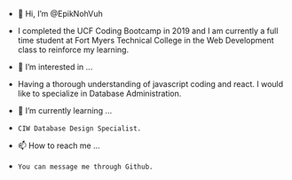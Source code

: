 - 👋 Hi, I’m @EpikNohVuh
-   I completed the UCF Coding Bootcamp in 2019 and I am currently a full time student at Fort Myers Technical College in the Web Development class to reinforce my learning.
   
- 👀 I’m interested in ...
-   Having a thorough understanding of javascript coding and react. I would like to specialize in Database Administration. 
   
- 🌱 I’m currently learning ...
-     CIW Database Design Specialist. 
 
- 📫 How to reach me ...
-     You can message me through Github. 

<!---
EpikNohVuh/EpikNohVuh is a ✨ special ✨ repository because its `README.md` (this file) appears on your GitHub profile.
You can click the Preview link to take a look at your changes.
--->

